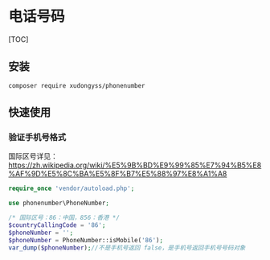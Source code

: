 # 电话号码

[TOC]

## 安装

```
composer require xudongyss/phonenumber
```

## 快速使用

### 验证手机号格式

国际区号详见：https://zh.wikipedia.org/wiki/%E5%9B%BD%E9%99%85%E7%94%B5%E8%AF%9D%E5%8C%BA%E5%8F%B7%E5%88%97%E8%A1%A8

```php
require_once 'vendor/autoload.php';

use phonenumber\PhoneNumber;

/* 国际区号：86：中国，856：香港 */
$countryCallingCode = '86';
$phoneNumber = '';
$phoneNumber = PhoneNumber::isMobile('86');
var_dump($phoneNumber);//不是手机号返回 false，是手机号返回手机号号码对象
```
